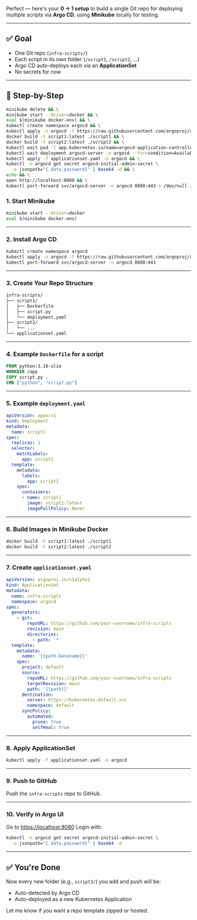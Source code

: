 Perfect — here's your **0 → 1 setup** to build a single Git repo for deploying multiple scripts via **Argo CD**, using **Minikube** locally for testing.

---

## ✅ Goal

* One Git repo (`infra-scripts/`)
* Each script in its own folder (`/script1`, `/script2`, ...)
* Argo CD auto-deploys each via an **ApplicationSet**
* No secrets for now

---

## 🔧 Step-by-Step

```sh
minikube delete && \
minikube start --driver=docker && \
eval $(minikube docker-env) && \
kubectl create namespace argocd && \
kubectl apply -n argocd -f https://raw.githubusercontent.com/argoproj/argo-cd/stable/manifests/install.yaml && \
docker build -t script1:latest ./script1 && \
docker build -t script2:latest ./script2 && \
kubectl wait pod -l app.kubernetes.io/name=argocd-application-controller -n argocd --for=condition=Ready --timeout=180s && \
kubectl wait deployment argocd-server -n argocd --for=condition=Available --timeout=180s && \
kubectl apply -f applicationset.yaml -n argocd && \
kubectl -n argocd get secret argocd-initial-admin-secret \
  -o jsonpath="{.data.password}" | base64 -d && \
echo && \
open http://localhost:8080 && \
kubectl port-forward svc/argocd-server -n argocd 8080:443 > /dev/null 2>&1 &
```

### 1. **Start Minikube**

```sh
minikube start --driver=docker
eval $(minikube docker-env)
```

---

### 2. **Install Argo CD**

```sh
kubectl create namespace argocd
kubectl apply -n argocd -f https://raw.githubusercontent.com/argoproj/argo-cd/stable/manifests/install.yaml
kubectl port-forward svc/argocd-server -n argocd 8080:443
```

---

### 3. **Create Your Repo Structure**

```bash
infra-scripts/
├── script1/
│   ├── Dockerfile
│   ├── script.py
│   └── deployment.yaml
├── script2/
│   └── ...
└── applicationset.yaml
```

---

### 4. **Example `Dockerfile` for a script**

```dockerfile
FROM python:3.10-slim
WORKDIR /app
COPY script.py .
CMD ["python", "script.py"]
```

---

### 5. **Example `deployment.yaml`**

```yaml
apiVersion: apps/v1
kind: Deployment
metadata:
  name: script1
spec:
  replicas: 1
  selector:
    matchLabels:
      app: script1
  template:
    metadata:
      labels:
        app: script1
    spec:
      containers:
      - name: script1
        image: script1:latest
        imagePullPolicy: Never
```

---

### 6. **Build Images in Minikube Docker**

```sh
docker build -t script1:latest ./script1
docker build -t script2:latest ./script2
```

---

### 7. **Create `applicationset.yaml`**

```yaml
apiVersion: argoproj.io/v1alpha1
kind: ApplicationSet
metadata:
  name: infra-scripts
  namespace: argocd
spec:
  generators:
    - git:
        repoURL: https://github.com/your-username/infra-scripts
        revision: main
        directories:
          - path: '*'
  template:
    metadata:
      name: '{{path.basename}}'
    spec:
      project: default
      source:
        repoURL: https://github.com/your-username/infra-scripts
        targetRevision: main
        path: '{{path}}'
      destination:
        server: https://kubernetes.default.svc
        namespace: default
      syncPolicy:
        automated:
          prune: true
          selfHeal: true
```

---

### 8. **Apply ApplicationSet**

```sh
kubectl apply -f applicationset.yaml -n argocd
```

---

### 9. **Push to GitHub**

Push the `infra-scripts` repo to GitHub.

---

### 10. **Verify in Argo UI**

Go to [https://localhost:8080](https://localhost:8080)
Login with:

```sh
kubectl -n argocd get secret argocd-initial-admin-secret \
  -o jsonpath="{.data.password}" | base64 -d
```

---

## ✅ You're Done

Now every new folder (e.g., `script3/`) you add and push will be:

* Auto-detected by Argo CD
* Auto-deployed as a new Kubernetes Application

Let me know if you want a repo template zipped or hosted.
